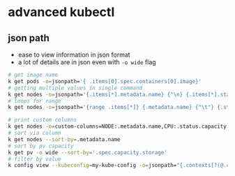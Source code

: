 # advanced kubectl
## json path
- ease to view information in json format
- a lot of details are in json even with `-o wide` flag
```bash
# get image name
k get pods -o=jsonpath='{ .items[0].spec.containers[0].image}'
# getting multiple values in single command
k get nodes -o=jsonpath='{.items[*].metadata.name} {"\n} {.items[*].status.capacity.cpu}'
# loops for range
k get nodes -o=jsonpath='{range .items[*]} {.metadata.name} {"\t"} {.status.capacity.cpu} {"\n"} {end}'

# print custom columns
k get nodes -o=custom-columns=NODE:.metadata.name,CPU:.status.capacity.cpu
# sort via column
k get nodes --sort-by=.metadata.name
# sort by pv capacity
k get pv -o wide --sort-by='.spec.capacity.storage'
# filter by value
k config view --kubeconfig=my-kube-config -o=jsonpath="{.contexts[?(@.context.user=='aws-user')].name}
```
